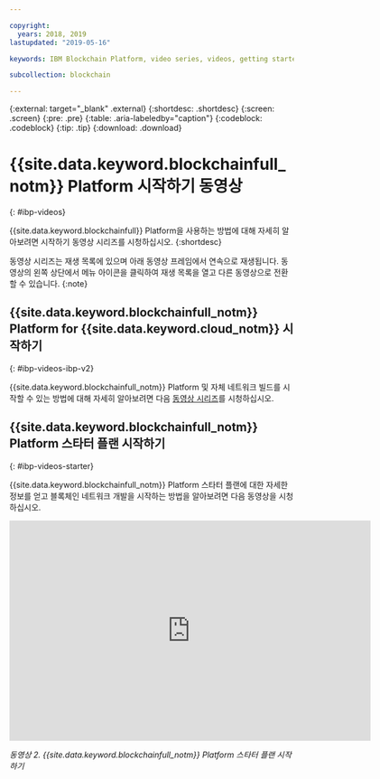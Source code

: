 ```yaml
---

copyright:
  years: 2018, 2019
lastupdated: "2019-05-16"

keywords: IBM Blockchain Platform, video series, videos, getting started videos, demo videos

subcollection: blockchain

---
```


{:external: target="_blank" .external}
{:shortdesc: .shortdesc}
{:screen: .screen}
{:pre: .pre}
{:table: .aria-labeledby="caption"}
{:codeblock: .codeblock}
{:tip: .tip}
{:download: .download}


# {{site.data.keyword.blockchainfull_notm}} Platform 시작하기 동영상
{: #ibp-videos}

{{site.data.keyword.blockchainfull}} Platform을 사용하는 방법에 대해 자세히 알아보려면 시작하기 동영상 시리즈를 시청하십시오.
{:shortdesc}

동영상 시리즈는 재생 목록에 있으며 아래 동영상 프레임에서 연속으로 재생됩니다. 동영상의 왼쪽 상단에서 메뉴 아이콘을 클릭하여 재생 목록을 열고 다른 동영상으로 전환할 수 있습니다.
{:note}

## {{site.data.keyword.blockchainfull_notm}} Platform for {{site.data.keyword.cloud_notm}} 시작하기
{: #ibp-videos-ibp-v2}

{{site.data.keyword.blockchainfull_notm}} Platform 및 자체 네트워크 빌드를 시작할 수 있는 방법에 대해 자세히 알아보려면 다음 [동영상 시리즈]( http://ibm.biz/BlockchainPlatformSeries)를 시청하십시오.

## {{site.data.keyword.blockchainfull_notm}} Platform 스타터 플랜 시작하기
{: #ibp-videos-starter}

{{site.data.keyword.blockchainfull_notm}} Platform 스타터 플랜에 대한 자세한 정보를 얻고 블록체인 네트워크 개발을 시작하는 방법을 알아보려면 다음 동영상을 시청하십시오.

<iframe class="embed-responsive-item" id="youtubeplayer2" title="스타터 플랜 동영상" type="text/html" width="640" height="390" src="https://www.youtube.com/embed?listType=playlist&list=PL7LSy0eQMvjvBdal2mm74JlcNGMXYSGOe" frameborder="0" webkitallowfullscreen mozallowfullscreen allowfullscreen> </iframe>

*동영상 2. {{site.data.keyword.blockchainfull_notm}} Platform 스타터 플랜 시작하기*
